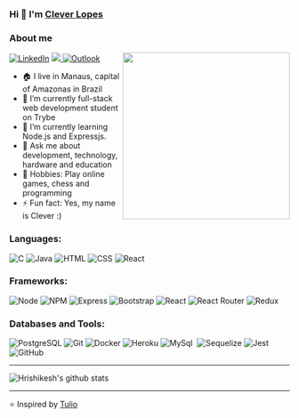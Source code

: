### Hi 👋 I'm [Clever Lopes](https://clever-junior.github.io)

### About me

<img align="right" src="https://media0.giphy.com/media/qgQUggAC3Pfv687qPC/giphy.gif" height="300px"/>

<a href="https://www.linkedin.com/in/clever-lopes/"><img alt="LinkedIn" src="https://img.shields.io/badge/LinkedIn-0077B5?style=for-the-badge&logo=linkedin&logoColor=white" /></a> <a href="https://contate.me/clever-junior"><img src="https://img.shields.io/badge/WhatsApp-25D366?style=for-the-badge&logo=whatsapp&logoColor=white"/></a><a href="tkclever.junior@gmail.com"> <img alt="Outlook" src="https://img.shields.io/badge/Microsoft_Outlook-0078D4?style=for-the-badge&logo=microsoft-outlook&logoColor=white" /></a> 

- 🏠 I live in Manaus, capital of Amazonas in Brazil
- 🔭 I’m currently full-stack web development student on Trybe
- 🌱 I’m currently learning Node.js and Expressjs.
- 💬 Ask me about development, technology, hardware and education
- 👾 Hobbies: Play online games, chess and programming
- ⚡ Fun fact: Yes, my name is Clever :)

### Languages:

<img alt="C" src="https://img.shields.io/badge/C-00599C?style=for-the-badge&logo=c&logoColor=white" /> <img alt="Java" src="https://img.shields.io/badge/Java-ED8B00?style=for-the-badge&logo=java&logoColor=white" /> <img alt="HTML" src="https://img.shields.io/badge/HTML5-E34F26?style=for-the-badge&logo=html5&logoColor=white" /> <img alt="CSS" src="https://img.shields.io/badge/CSS3-1572B6?style=for-the-badge&logo=css3&logoColor=white" /> <img alt="React" src="https://img.shields.io/badge/JavaScript-323330?style=for-the-badge&logo=javascript&logoColor=F7DF1E" />


### Frameworks:

<img alt="Node" src="https://img.shields.io/badge/Node.js-339933?style=for-the-badge&logo=nodedotjs&logoColor=white" /> <img alt="NPM" src="https://img.shields.io/badge/npm-CB3837?style=for-the-badge&logo=npm&logoColor=white" /> <img alt="Express" src="https://img.shields.io/badge/Express.js-000000?style=for-the-badge&logo=express&logoColor=white" /> ![Bootstrap](https://img.shields.io/badge/bootstrap-%23563D7C.svg?style=for-the-badge&logo=bootstrap&logoColor=white)
 <img alt="React" src="https://img.shields.io/badge/React-20232A?style=for-the-badge&logo=react&logoColor=61DAFB" /> <img alt="React Router" src="https://img.shields.io/badge/React_Router-CA4245?style=for-the-badge&logo=react-router&logoColor=white"/> <img alt="Redux" src="https://img.shields.io/badge/Redux-593D88?style=for-the-badge&logo=redux&logoColor=white" /> 
### Databases and Tools:

<img alt="PostgreSQL" src="https://img.shields.io/badge/PostgreSQL-316192?style=for-the-badge&logo=postgresql&logoColor=white" /> <img alt="Git" src="https://img.shields.io/badge/Git-E34F26?style=for-the-badge&logo=git&logoColor=white"/>
<img alt="Docker" src="https://img.shields.io/badge/Docker-2496ED?style=for-the-badge&logo=docker&logoColor=white"/> <img alt="Heroku" src="https://img.shields.io/badge/Heroku-430098?style=for-the-badge&logo=heroku&logoColor=white"/> <img alt="MySql" src="https://img.shields.io/badge/MySQL-00000F?style=for-the-badge&logo=mysql&logoColor=white"/> <img alt="" src=""/> ![Sequelize](https://img.shields.io/badge/Sequelize-52B0E7?style=for-the-badge&logo=Sequelize&logoColor=white) ![Jest](https://img.shields.io/badge/-jest-%23C21325?style=for-the-badge&logo=jest&logoColor=white) ![GitHub](https://img.shields.io/badge/github-%23121011.svg?style=for-the-badge&logo=github&logoColor=white)

<hr>

![Hrishikesh's github stats](https://github-readme-stats.vercel.app/api/?username=clever-junior&show_icons=true&title_color=fff&icon_color=79ff97&text_color=9f9f9f&bg_color=151515) 

<hr>

⭐ Inspired by [Tulio](https://github.com/Tuliolivieri)

